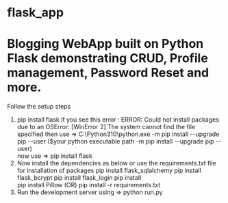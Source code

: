 # flask_app

# Blogging WebApp built on Python Flask demonstrating CRUD, Profile management, Password Reset and more.
Follow the setup steps
1. pip install flask
   if you see this error : ERROR: Could not install packages due to an OSError: [WinError 2] The system cannot find the file specified
   then use => C:\Python310\python.exe -m pip install --upgrade pip --user  ($your python executable path -m pip install --upgrade pip --user)  
   now use  => pip install flask
2. Now install the dependencies as below or use the requirements.txt file for installation of packages
   pip install flask_sqlalchemy
   pip install flask_bcrypt
   pip install flask_login
   pip install 	
   pip install Pillow
      (OR)
   pip install -r requirements.txt   
3. Run the development server using => python run.py



